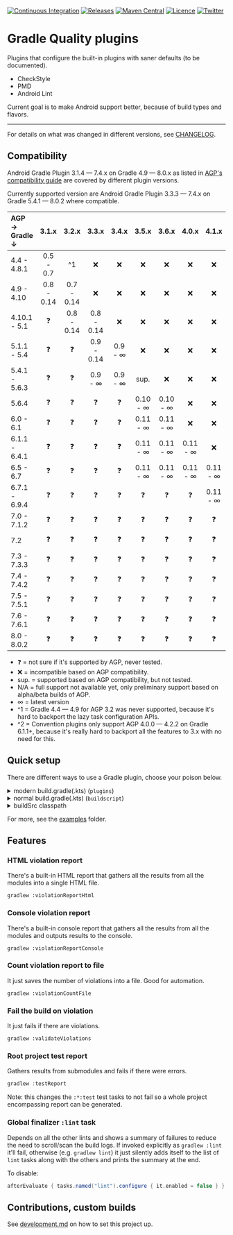 [![Continuous Integration](https://github.com/TWiStErRob/net.twisterrob.gradle/actions/workflows/CI.yml/badge.svg)](https://github.com/TWiStErRob/net.twisterrob.gradle/actions/workflows/CI.yml)
[![Releases](https://img.shields.io/github/v/release/twisterrob/net.twisterrob.gradle)](
https://github.com/TWiStErRob/net.twisterrob.gradle/releases)
[![Maven Central](https://img.shields.io/maven-central/v/net.twisterrob.gradle/twister-quality)](
https://search.maven.org/search?q=g:net.twisterrob.gradle)
[![Licence](https://img.shields.io/github/license/twisterrob/net.twisterrob.gradle)](
https://github.com/TWiStErRob/net.twisterrob.gradle/blob/master/LICENCE)
[![Twitter](https://img.shields.io/twitter/follow/twisterrob?style=social)](
https://twitter.com/twisterrob)

# Gradle Quality plugins

Plugins that configure the built-in plugins with saner defaults (to be documented).
 * CheckStyle
 * PMD
 * Android Lint

Current goal is to make Android support better, because of build types and flavors.

---

For details on what was changed in different versions, see [CHANGELOG](CHANGELOG.md).

## Compatibility

Android Gradle Plugin 3.1.4 — 7.4.x on Gradle 4.9 — 8.0.x
as listed in [AGP's compatibility guide](https://developer.android.com/studio/releases/gradle-plugin#updating-gradle)
are covered by different plugin versions.

Currently supported version are Android Gradle Plugin 3.3.3 — 7.4.x on Gradle 5.4.1 — 8.0.2 where compatible.

| AGP →<br/>Gradle ↓ |   3.1.x    |   3.2.x    |   3.3.x    |  3.4.x  |  3.5.x   |  3.6.x   |  4.0.x   |  4.1.x   |  4.2.x   |  7.0.x   |  7.1.x   |  7.2.x   |  7.3.x   |  7.4.x   |
|:-------------------|:----------:|:----------:|:----------:|:-------:|:--------:|:--------:|:--------:|:--------:|:--------:|:--------:|:--------:|:--------:|:--------:|:--------:|
| 4.4 - 4.8.1        | 0.5 - 0.7  |     ^1     |     ❌      |    ❌    |    ❌     |    ❌     |    ❌     |    ❌     |    ❌     |    ❌     |    ❌     |    ❌     |    ❌     |    ❌     |
| 4.9 - 4.10         | 0.8 - 0.14 | 0.7 - 0.14 |     ❌      |    ❌    |    ❌     |    ❌     |    ❌     |    ❌     |    ❌     |    ❌     |    ❌     |    ❌     |    ❌     |    ❌     |
| 4.10.1 - 5.1       |     ❓      | 0.8 - 0.14 | 0.8 - 0.14 |    ❌    |    ❌     |    ❌     |    ❌     |    ❌     |    ❌     |    ❌     |    ❌     |    ❌     |    ❌     |    ❌     |
| 5.1.1 - 5.4        |     ❓      |     ❓      | 0.9 - 0.14 | 0.9 - ∞ |    ❌     |    ❌     |    ❌     |    ❌     |    ❌     |    ❌     |    ❌     |    ❌     |    ❌     |    ❌     |
| 5.4.1 - 5.6.3      |     ❓      |     ❓      |  0.9 - ∞   | 0.9 - ∞ |   sup.   |    ❌     |    ❌     |    ❌     |    ❌     |    ❌     |    ❌     |    ❌     |    ❌     |    ❌     |
| 5.6.4              |     ❓      |     ❓      |     ❓      |    ❓    | 0.10 - ∞ | 0.10 - ∞ |    ❌     |    ❌     |    ❌     |    ❌     |    ❌     |    ❌     |    ❌     |    ❌     |
| 6.0 - 6.1          |     ❓      |     ❓      |     ❓      |    ❓    | 0.11 - ∞ | 0.11 - ∞ |    ❌     |    ❌     |    ❌     |    ❌     |    ❌     |    ❌     |    ❌     |    ❌     |
| 6.1.1 - 6.4.1      |     ❓      |     ❓      |     ❓      |    ❓    | 0.11 - ∞ | 0.11 - ∞ | 0.11 - ∞ |    ❌     |    ❌     |    ❌     |    ❌     |    ❌     |    ❌     |    ❌     |
| 6.5 - 6.7          |     ❓      |     ❓      |     ❓      |    ❓    | 0.11 - ∞ | 0.11 - ∞ | 0.11 - ∞ | 0.11 - ∞ |    ❌     |    ❌     |    ❌     |    ❌     |    ❌     |    ❌     |
| 6.7.1 - 6.9.4      |     ❓      |     ❓      |     ❓      |    ❓    |    ❓     |    ❓     |    ❓     | 0.11 - ∞ | 0.11 - ∞ |    ❌     |    ❌     |    ❌     |    ❌     |    ❌     |
| 7.0 - 7.1.2        |     ❓      |     ❓      |     ❓      |    ❓    |    ❓     |    ❓     |    ❓     |    ❓     | 0.13 - ∞ | 0.13 - ∞ |    ❌     |    ❌     |    ❌     |    ❌     |
| 7.2                |     ❓      |     ❓      |     ❓      |    ❓    |    ❓     |    ❓     |    ❓     |    ❓     | 0.13 - ∞ | 0.13 - ∞ | 0.14 - ∞ |    ❌     |    ❌     |    ❌     |
| 7.3 - 7.3.3        |     ❓      |     ❓      |     ❓      |    ❓    |    ❓     |    ❓     |    ❓     |    ❓     | 0.13 - ∞ | 0.13 - ∞ | 0.14 - ∞ | 0.14 - ∞ |    ❌     |    ❌     |
| 7.4 - 7.4.2        |     ❓      |     ❓      |     ❓      |    ❓    |    ❓     |    ❓     |    ❓     |    ❓     | 0.14 - ∞ | 0.14 - ∞ | 0.14 - ∞ | 0.14 - ∞ | 0.15 - ∞ |    ❌     |
| 7.5 - 7.5.1        |     ❓      |     ❓      |     ❓      |    ❓    |    ❓     |    ❓     |    ❓     |    ❓     | 0.14 - ∞ | 0.14 - ∞ | 0.14 - ∞ | 0.14 - ∞ | 0.15 - ∞ | 0.15 - ∞ |
| 7.6 - 7.6.1        |     ❓      |     ❓      |     ❓      |    ❓    |    ❓     |    ❓     |    ❓     |    ❓     | 0.14 - ∞ | 0.14 - ∞ | 0.14 - ∞ | 0.14 - ∞ | 0.15 - ∞ | 0.15 - ∞ |
| 8.0 - 8.0.2        |     ❓      |     ❓      |     ❓      |    ❓    |    ❓     |    ❓     |    ❓     |    ❓     |    ❓     |    ❓     |    ❓     |    ❓     |    ❓     | 0.15 - ∞ |

 * ❓ = not sure if it's supported by AGP, never tested.
 * ❌ = incompatible based on AGP compatibility.
 * sup. = supported based on AGP compatibility, but not tested.
 * N/A = full support not available yet, only preliminary support based on alpha/beta builds of AGP.
 * ∞ = latest version
 * ^1 = Gradle 4.4 — 4.9 for AGP 3.2 was never supported, because it's hard to backport the lazy task configuration APIs.
 * ^2 = Convention plugins only support AGP 4.0.0 — 4.2.2 on Gradle 6.1.1+, because it's really hard to backport all the features to 3.x with no need for this.

## Quick setup
There are different ways to use a Gradle plugin, choose your poison below.
<details>
	<summary>modern build.gradle(.kts) (<code>plugins</code>)</summary>

```gradle
plugins {
	id("net.twisterrob.gradle.plugin.quality") version "x.y"
}
```
</details>

<details>
	<summary>normal build.gradle(.kts) (<code>buildscript</code>)</summary>

```gradle
buildscript {
	repositories {
		mavenCentral()
	}
	dependencies {
		classpath("net.twisterrob.gradle:twister-quality:x.y")
	}
}
// Kotlin
apply(plugin = "net.twisterrob.gradle.plugin.quality")
// Groovy
apply plugin: "net.twisterrob.gradle.plugin.quality"
```

</details>

<details>
	<summary>buildSrc classpath</summary>

#### `buildSrc/build.gradle(.kts)`

```gradle
repositories {
	mavenCentral()
}
dependencies {
	implementation("net.twisterrob.gradle:twister-quality:x.y")
}
```

#### `build.gradle(.kts)`

```gradle
// Kotlin
apply(plugin = "net.twisterrob.gradle.plugin.quality")
// Groovy
apply plugin: "net.twisterrob.gradle.plugin.quality"
```

</details>

For more, see the [examples](docs/examples) folder.

## Features

### HTML violation report

There's a built-in HTML report that gathers all the results from all the modules into a single HTML file.

```shell
gradlew :violationReportHtml
```

### Console violation report

There's a built-in console report that gathers all the results from all the modules and outputs results to the console.

```shell
gradlew :violationReportConsole
```

### Count violation report to file

It just saves the number of violations into a file. Good for automation.

```shell
gradlew :violationCountFile
```

### Fail the build on violation

It just fails if there are violations.

```shell
gradlew :validateViolations
```

### Root project test report

Gathers results from submodules and fails if there were errors.

```groovy
gradlew :testReport
```

Note: this changes the `:*:test` test tasks to not fail so a whole project encompassing report can be generated.

### Global finalizer `:lint` task
Depends on all the other lints and shows a summary of failures to reduce the need to scroll/scan the build logs.
If invoked explicitly as `gradlew :lint` it'll fail, otherwise (e.g. `gradlew lint`) it just silently adds itself to the list of `lint` tasks along with the others and prints the summary at the end.

To disable:

```gradle
afterEvaluate { tasks.named("lint").configure { it.enabled = false } }
```

## Contributions, custom builds

See [development.md](docs/development.md) on how to set this project up.
